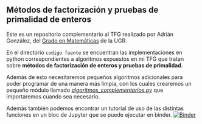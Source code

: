 ## Métodos de factorización y pruebas de primalidad de enteros

Este es un repositorio complementario al TFG realizado por Adrián González, del [Grado en Matemáticas](https://grados.ugr.es/matematicas/) de la UGR. 

En el directorio `codigo fuente` se encuentran las implementaciones en python correspondientes a algoritmos expuestos en mi TFG que tratan sobre **métodos de factorización de enteros y pruebas de primalidad**. 

Además de esto necesitaremos pequeños algoritmos adicionales para poder programar de una manera más limpia, con los cuales crearemos un pequeño módulo llamado [*algoritmos_complementarios.py*](https://github.com/adrii7890/codigos-Python-TFG/blob/main/codigo%20fuente/algoritmos_complementarios.py) que importaremos cuando sea necesario. 

Además también podemos encontrar un tutorial de uso de las distintas funciones en un bloc de Jupyter que se puede ejecutar en binder. [![Binder](https://mybinder.org/badge_logo.svg)](https://mybinder.org/v2/gh/pedritomelenas/TFG-factorizacion-Adrian/HEAD?labpath=Tutorial%20de%20uso%20de%20las%20funciones%20implementadas.ipynb)
